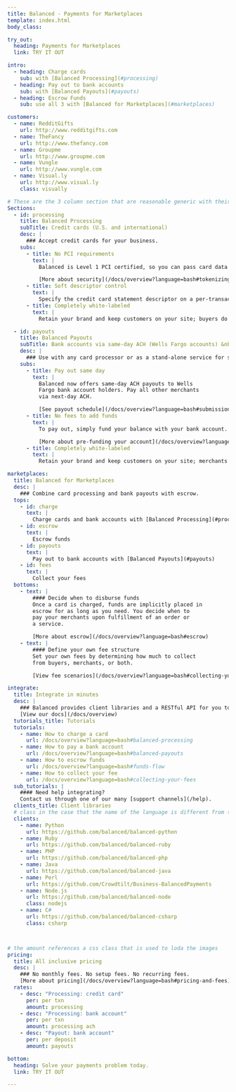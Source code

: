 ```yaml
---
title: Balanced - Payments for Marketplaces
template: index.html
body_class:

try_out:
  heading: Payments for Marketplaces
  link: TRY IT OUT

intro:
  - heading: Charge cards
    sub: with [Balanced Processing](#processing)
  - heading: Pay out to bank accounts
    sub: with [Balanced Payouts](#payouts)
  - heading: Escrow Funds
    sub: use all 3 with [Balanced for Marketplaces](#marketplaces)

customers:
  - name: RedditGifts
    url: http://www.redditgifts.com
  - name: TheFancy
    url: http://www.thefancy.com
  - name: Groupme
    url: http://www.groupme.com
  - name: Vungle
    url: http://www.vungle.com
  - name: Visual.ly
    url: http://www.visual.ly
    class: visually

# These are the 3 column section that are reasonable generic with their format
Sections:
  - id: processing
    title: Balanced Processing
    subTitle: Credit cards (U.S. and international)
    desc: |
      ### Accept credit cards for your business.
    subs:
      - title: No PCI requirements
        text: |
          Balanced is Level 1 PCI certified, so you can pass card data directly to us without worrying about compliance.

          [More about security](/docs/overview?language=bash#tokenizing-sensitive-information)
      - title: Soft descriptor control
        text: |
          Specify the credit card statement descriptor on a per-transaction basis.
      - title: Completely white-labeled
        text: |
          Retain your brand and keep customers on your site; buyers do not need to sign up for a Balanced account.

  - id: payouts
    title: Balanced Payouts
    subTitle: Bank accounts via same-day ACH (Wells Fargo accounts) &nbsp;|&nbsp; Bank accounts via next-day ACH (U.S. only)
    desc: |
      ### Use with any card processor or as a stand-alone service for same-day bank deposits.
    subs:
      - title: Pay out same day
        text: |
          Balanced now offers same-day ACH payouts to Wells
          Fargo bank account holders. Pay all other merchants
          via next-day ACH.

          [See payout schedule](/docs/overview?language=bash#submission-delivery-times)
      - title: No fees to add funds
        text: |
          To pay out, simply fund your balance with your bank account.

          [More about pre-funding your account](/docs/overview?language=bash#pre-funding-your-account)
      - title: Completely white-labeled
        text: |
          Retain your brand and keep customers on your site; merchants do not need to sign up for a Balanced account.

marketplaces:
  title: Balanced for Marketplaces
  desc: |
    ### Combine card processing and bank payouts with escrow.
  tops:
    - id: charge
      text: |
        Charge cards and bank accounts with [Balanced Processing](#processing)
    - id: escrow
      text: |
        Escrow funds
    - id: payouts
      text: |
        Pay out to bank accounts with [Balanced Payouts](#payouts)
    - id: fees
      text: |
        Collect your fees
  bottoms:
    - text: |
        #### Decide when to disburse funds
        Once a card is charged, funds are implicitly placed in
        escrow for as long as you need. You decide when to
        pay your merchants upon fulfillment of an order or
        a service.

        [More about escrow](/docs/overview?language=bash#escrow)
    - text: |
        #### Define your own fee structure
        Set your own fees by determining how much to collect
        from buyers, merchants, or both.

        [View fee scenarios](/docs/overview?language=bash#collecting-your-fees)

integrate:
  title: Integrate in minutes
  desc: |
    ### Balanced provides client libraries and a RESTful API for you to easily integrate.
    [View our docs](/docs/overview)
  tutorials_title: Tutorials
  tutorials:
    - name: How to charge a card
      url: /docs/overview?language=bash#balanced-processing
    - name: How to pay a bank account
      url: /docs/overview?language=bash#balanced-payouts
    - name: How to escrow funds
      url: /docs/overview?language=bash#funds-flow
    - name: How to collect your fee
      url: /docs/overview?language=bash#collecting-your-fees
  sub_tutorials: |
    #### Need help integrating?
    Contact us through one of our many [support channels](/help).
  clients_title: Client libraries
  # class in the case that the name of the language is different from the css class for the image
  clients:
    - name: Python
      url: https://github.com/balanced/balanced-python
    - name: Ruby
      url: https://github.com/balanced/balanced-ruby
    - name: PHP
      url: https://github.com/balanced/balanced-php
    - name: Java
      url: https://github.com/balanced/balanced-java
    - name: Perl
      url: https://github.com/Crowdtilt/Business-BalancedPayments
    - name: Node.js
      url: https://github.com/balanced/balanced-node
      class: nodejs
    - name: C#
      url: https://github.com/balanced/balanced-csharp
      class: csharp



# the amount references a css class that is used to loda the images
pricing:
  title: All inclusive pricing
  desc: |
    ### No monthly fees. No setup fees. No recurring fees.
    [More about pricing](/docs/overview?language=bash#pricing-and-fees)
  rates:
    - desc: "Processing: credit card"
      per: per txn
      amount: processing
    - desc: "Processing: bank account"
      per: per txn
      amount: processing ach
    - desc: "Payout: bank account"
      per: per deposit
      amount: payouts

bottom:
  heading: Solve your payments problem today.
  link: TRY IT OUT

---
```

